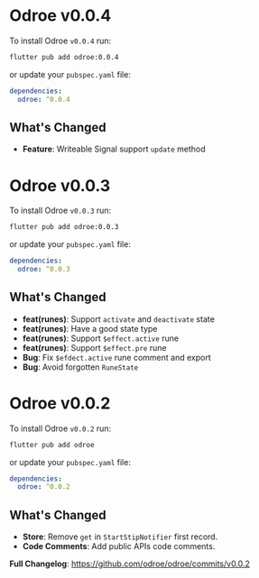 # Odroe v0.0.4

To install Odroe `v0.0.4` run:

```bash
flutter pub add odroe:0.0.4
```

or update your `pubspec.yaml` file:

```yaml
dependencies:
  odroe: ^0.0.4
```

## What's Changed

- **Feature**: Writeable Signal support `update` method

# Odroe v0.0.3

To install Odroe `v0.0.3` run:

```bash
flutter pub add odroe:0.0.3
```

or update your `pubspec.yaml` file:

```yaml
dependencies:
  odroe: ^0.0.3
```

## What's Changed

- **feat(runes)**: Support `activate` and `deactivate` state
- **feat(runes)**: Have a good state type
- **feat(runes)**: Support `$effect.active` rune
- **feat(runes)**: Support `$effect.pre` rune
- **Bug**: Fix `$efdect.active` rune comment and export
- **Bug**: Avoid forgotten `RuneState`

# Odroe v0.0.2

To install Odroe `v0.0.2` run:

```bash
flutter pub add odroe
```

or update your `pubspec.yaml` file:

```yaml
dependencies:
  odroe: ^0.0.2
```

## What's Changed

- **Store**: Remove `get` in `StartStipNotifier` first record.
- **Code Comments**: Add public APIs code comments.

**Full Changelog**: https://github.com/odroe/odroe/commits/v0.0.2
